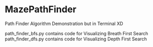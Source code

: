 # MazePathFinder

Path Finder Algorithm Demonstration but in Terminal XD

path_finder_bfs.py contains code for Visualizing Breath First Search
path_finder_dfs.py contains code for Visualizing Depth First Search


